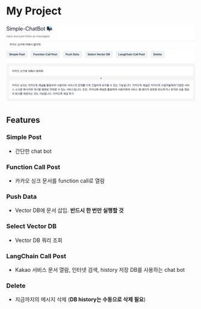 # My Project

![Page Image](docs/page_image.png)

## Features

### Simple Post
- 간단한 chat bot

### Function Call Post
- 카카오 싱크 문서를 function call로 열람

### Push Data
- Vector DB에 문서 삽입. **반드시 한 번만 실행할 것**

### Select Vector DB
- Vector DB 쿼리 조회

### LangChain Call Post
- Kakao 서비스 문서 열람, 인터넷 검색, history 저장 DB를 사용하는 chat bot

### Delete
- 지금까지의 메시지 삭제 (**DB history는 수동으로 삭제 필요**)
